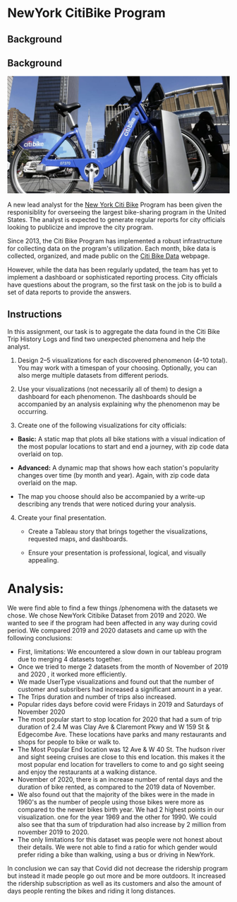 # NewYork CitiBike Program

## Background

## Background

![Citi-Bikes](Images/NewyorkCitiBike.jpg)

A new lead analyst for the [New York Citi Bike](https://en.wikipedia.org/wiki/Citi_Bike) Program has been given the responisiblity for overseeing the largest bike-sharing program in the United States. The analyst is expected to generate regular reports for city officials looking to publicize and improve the city program.

Since 2013, the Citi Bike Program has implemented a robust infrastructure for collecting data on the program's utilization. Each month, bike data is collected, organized, and made public on the [Citi Bike Data](https://www.citibikenyc.com/system-data) webpage.

However, while the data has been regularly updated, the team has yet to implement a dashboard or sophisticated reporting process. City officials have questions about the program, so the first task on the job is to build a set of data reports to provide the answers.

## Instructions

In this assignment, our task is to aggregate the data found in the Citi Bike Trip History Logs and find two unexpected phenomena and help the analyst.

1. Design 2–5 visualizations for each discovered phenomenon (4–10 total). You may work with a timespan of your choosing. Optionally, you can also merge multiple datasets from different periods.

2. Use your visualizations (not necessarily all of them) to design a dashboard for each phenomenon. The dashboards should be accompanied by an analysis explaining why the phenomenon may be occurring. 

3. Create one of the following visualizations for city officials:

* **Basic:** A static map that plots all bike stations with a visual indication of the most popular locations to start and end a journey, with zip code data overlaid on top.

* **Advanced:** A dynamic map that shows how each station's popularity changes over time (by month and year). Again, with zip code data overlaid on the map.

* The map you choose should also be accompanied by a write-up describing any trends that were noticed during your analysis.

4. Create your final presentation.

    * Create a Tableau story that brings together the visualizations, requested maps, and dashboards.

    * Ensure your presentation is professional, logical, and visually appealing. 


# Analysis:

We were find able to find a few things /phenomena with the datasets we chose. We chose NewYork Citibike Dataset from 2019 and 2020. We wanted to see if the program had been affected in any way during covid period. We compared 2019 and 2020 datasets and came up with the following conclusions:

* First, limitations: We encountered a slow down in our tableau program due to merging 4 datasets together. 
* Once we tried to merge 2 datasets from the month of November of 2019 and 2020 , it worked more efficiently.
* We made UserType visualizations and found out that the number of customer and subsribers had increased a significant amount in a year.
* The Trips duration and number of trips also increased. 
* Popular rides days before covid were Fridays in 2019 and Saturdays of November 2020
* The most popular start to stop location for 2020 that had a sum of trip duration of 2.4 M was Clay Ave & Claremont Pkwy and W 159 St & Edgecombe Ave.
  These locations have parks and many restaurants and shops for people to bike or walk to. 
* The Most Popular End location was 12 Ave & W 40 St. The hudson river and sight seeing cruises are close to this end location. this makes it the most popular end location for travellers to come to and go sight seeing and enjoy the restaurants at a walking distance. 
* November of 2020, there is an increase number of rental days and the duration of bike rented, as compared to the 2019 data of November.
* We also found out that the majority of the bikes were in the made in 1960's as the number of people using those bikes were more as compared to the newer bikes birth year. We had 2 highest points in our visualization. one for the year 1969 and the other for 1990. We could also see that tha sum of tripduration had also increase by 2 million from november 2019 to 2020. 
* The only limitations for this dataset was people were not honest about their details. We were not able to find a ratio for which gender would prefer riding a bike than walking, using a bus or driving in NewYork.

In conclusion we can say that Covid did not decrease the ridership program but instead it made people go out more and be more outdoors. It increased the ridership subscription as well as its customers and also the amount of days people renting the bikes and riding it long distances.  
